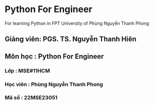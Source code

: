 # Python For Engineer
For learning Python in FPT University of Phùng Nguyễn Thanh Phong

## Giảng viên: PGS. TS. Nguyễn Thanh Hiên
## Môn học : Python For Engineer
### Lớp : MSE#11HCM
### Học viên : Phùng Nguyễn Thanh Phong
### Mã số : 22MSE23051
